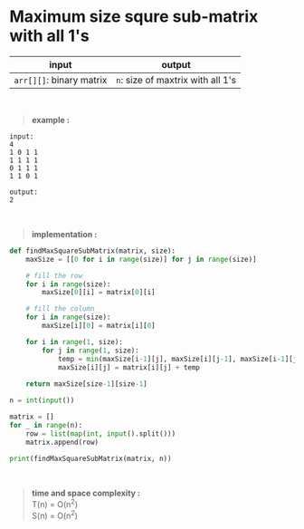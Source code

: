 # Maximum size squre sub-matrix with all 1's 

| input | output |
| --- | --- |
| `arr[][]`: binary matrix | `n`: size of maxtrix with all 1's |

<br>

> **example :**

```
input:
4
1 0 1 1
1 1 1 1
0 1 1 1
1 1 0 1

output:
2
```

<br>

> **implementation :**

```python
def findMaxSquareSubMatrix(matrix, size):
    maxSize = [[0 for i in range(size)] for j in range(size)]

    # fill the row
    for i in range(size):
        maxSize[0][i] = matrix[0][i]

    # fill the column
    for i in range(size):
        maxSize[i][0] = matrix[i][0]

    for i in range(1, size):
        for j in range(1, size):
            temp = min(maxSize[i-1][j], maxSize[i][j-1], maxSize[i-1][j-1])
            maxSize[i][j] = matrix[i][j] + temp
    
    return maxSize[size-1][size-1]

n = int(input())

matrix = []
for _ in range(n):
    row = list(map(int, input().split()))
    matrix.append(row)

print(findMaxSquareSubMatrix(matrix, n))
```

<br>

> **time and space complexity :**
<br> T(n) = O(n<sup>2</sup>)
<br> S(n) = O(n<sup>2</sup>)